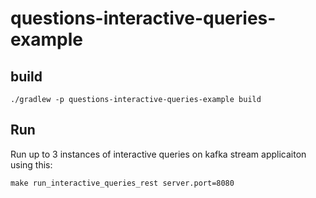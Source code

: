 # questions-interactive-queries-example

## build

```
./gradlew -p questions-interactive-queries-example build
```

## Run

Run up to 3 instances of interactive queries on kafka stream applicaiton using this:
 
```
make run_interactive_queries_rest server.port=8080
```

